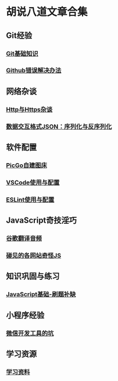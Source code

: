 # 胡说八道文章合集
## Git经验
### [Git基础知识](./../guide/git.md)
### [Github错误解决办法](./gitError.md)
## 网络杂谈
### [Http与Https杂谈](./http与https杂谈.md)
### [数据交互格式JSON：序列化与反序列化](JSON：序列化与反序列化.md)
## 软件配置
### [PicGo自建图床](./PicGo自定义图床.md)
### [VSCode使用与配置](VSCode使用与配置.md)
### [ESLint使用与配置](./ESLint使用与配置.md)
## JavaScript奇技淫巧
### [谷歌翻译音频](谷歌翻译音频.md)
### [碰见的各网站奇怪JS](碰见的各网站奇怪JS.md)
## 知识巩固与练习
### [JavaScript基础-刷题补缺](JavaScript基础-刷题补缺.md)
## 小程序经验
### [微信开发工具的坑](微信开发工具的坑)
## 学习资源
### [学习资料](学习资料.md)